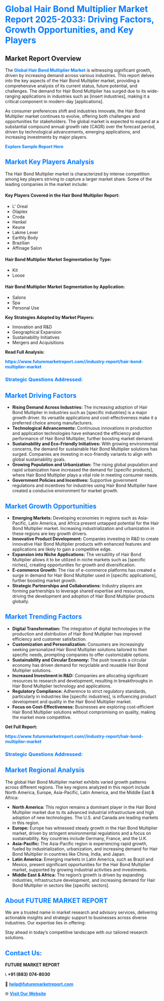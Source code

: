 <h1 style="color: #007BFF;">Global Hair Bond Multiplier Market Report 2025-2033: Driving Factors, Growth Opportunities, and Key Players</h1>

<section id="overview">
<h2>Market Report Overview</h2>
<p>The <a href="https://www.futuremarketreport.com//industry-report/hair-bond-multiplier-market" style="color: #007BFF; text-decoration: none;"><strong>Global Hair Bond Multiplier Market</strong></a> is witnessing significant growth, driven by increasing demand across various industries. This report delves into the key aspects of the Hair Bond Multiplier market, providing a comprehensive analysis of its current status, future potential, and challenges. The demand for Hair Bond Multiplier has surged due to its wide-ranging applications in industries such as [insert industries], making it a critical component in modern-day [applications].</p>
<p>As consumer preferences shift and industries innovate, the Hair Bond Multiplier market continues to evolve, offering both challenges and opportunities for stakeholders. The global market is expected to expand at a substantial compound annual growth rate (CAGR) over the forecast period, driven by technological advancements, emerging applications, and increasing investments by major players.</p>
</section>

<section id="overview">
<p><a href="https://www.futuremarketreport.com//request-sample/reportId=54372" style="color: #007BFF; text-decoration: none;"><strong>Explore Sample Report Here</strong></a></p>
</section>

<section id="key-players">
<h2 style="color: #007BFF;">Market Key Players Analysis</h2>
<p>The Hair Bond Multiplier market is characterized by intense competition among key players striving to capture a larger market share. Some of the leading companies in the market include:</p>
<h4>Key Players Covered in the Hair Bond Multiplier Report:</h4>
<ul><li>L&#039; Oreal</li><li>Olaplex</li><li>Croda</li><li>Henkel</li><li>Keune</li><li>Lakme Lever</li><li>Earthly Body</li><li>Brazilian</li><li>Affinage Salon</li></ul>
<h4>Hair Bond Multiplier Market Segmentation by Type:</h4>
<ul><li>Kit</li><li>Loose</li></ul>

<h4>Hair Bond Multiplier Market Segmentation by Application:</h4>
<ul><li>Salons</li><li>Spa</li><li>Personal Use</li></ul>
<p><strong>Key Strategies Adopted by Market Players:</strong></p>
<ul>
<li>Innovation and R&D</li>
<li>Geographical Expansion</li>
<li>Sustainability Initiatives</li>
<li>Mergers and Acquisitions</li>
</ul>
</section>

<section>
<p><strong>Read Full Analysis: </strong></p><a href="https://www.futuremarketreport.com//industry-report/hair-bond-multiplier-market" style="color: #007BFF; text-decoration: none;"><strong>https://www.futuremarketreport.com//industry-report/hair-bond-multiplier-market</strong></a>
<h3 style="color: #007BFF;">Strategic Questions Addressed:</h3>
</section>

<section id="driving-factors">
<h2 style="color: #007BFF;">Market Driving Factors</h2>
<ul>
<li><strong>Rising Demand Across Industries:</strong> The increasing adoption of Hair Bond Multiplier in industries such as [specific industries] is a major growth driver. Its versatile applications and cost-effectiveness make it a preferred choice among manufacturers.</li>
<li><strong>Technological Advancements:</strong> Continuous innovations in production and application technologies have enhanced the efficiency and performance of Hair Bond Multiplier, further boosting market demand.</li>
<li><strong>Sustainability and Eco-Friendly Initiatives:</strong> With growing environmental concerns, the demand for sustainable Hair Bond Multiplier solutions has surged. Companies are investing in eco-friendly variants to align with global sustainability goals.</li>
<li><strong>Growing Population and Urbanization:</strong> The rising global population and rapid urbanization have increased the demand for [specific products], where Hair Bond Multiplier plays a vital role in meeting consumer needs.</li>
<li><strong>Government Policies and Incentives:</strong> Supportive government regulations and incentives for industries using Hair Bond Multiplier have created a conducive environment for market growth.</li>
</ul>
</section>

<section id="growth-opportunities">
<h2 style="color: #007BFF;">Market Growth Opportunities</h2>
<ul>
<li><strong>Emerging Markets:</strong> Developing economies in regions such as Asia-Pacific, Latin America, and Africa present untapped potential for the Hair Bond Multiplier market. Increasing industrialization and urbanization in these regions are key growth drivers.</li>
<li><strong>Innovative Product Development:</strong> Companies investing in R&D to create innovative Hair Bond Multiplier products with enhanced features and applications are likely to gain a competitive edge.</li>
<li><strong>Expansion into Niche Applications:</strong> The versatility of Hair Bond Multiplier allows it to be utilized in niche markets such as [specific niches], creating opportunities for growth and diversification.</li>
<li><strong>E-commerce Growth:</strong> The rise of e-commerce platforms has created a surge in demand for Hair Bond Multiplier used in [specific applications], further boosting market growth.</li>
<li><strong>Strategic Partnerships and Collaborations:</strong> Industry players are forming partnerships to leverage shared expertise and resources, driving the development and adoption of Hair Bond Multiplier products globally.</li>
</ul>
</section>

<section id="trending-factors">
<h2 style="color: #007BFF;">Market Trending Factors</h2>
<ul>
<li><strong>Digital Transformation:</strong> The integration of digital technologies in the production and distribution of Hair Bond Multiplier has improved efficiency and customer satisfaction.</li>
<li><strong>Customization and Personalization:</strong> Consumers are increasingly seeking personalized Hair Bond Multiplier solutions tailored to their specific needs, prompting companies to offer customizable options.</li>
<li><strong>Sustainability and Circular Economy:</strong> The push towards a circular economy has driven demand for recyclable and reusable Hair Bond Multiplier solutions.</li>
<li><strong>Increased Investment in R&D:</strong> Companies are allocating significant resources to research and development, resulting in breakthroughs in Hair Bond Multiplier technology and applications.</li>
<li><strong>Regulatory Compliance:</strong> Adherence to strict regulatory standards, particularly in industries like [specific industries], is influencing product development and quality in the Hair Bond Multiplier market.</li>
<li><strong>Focus on Cost-Effectiveness:</strong> Businesses are exploring cost-efficient Hair Bond Multiplier solutions without compromising on quality, making the market more competitive.</li>
</ul>
</section>

<section>
<p><strong>Get Full Report: </strong></p><a href="https://www.futuremarketreport.com//industry-report/hair-bond-multiplier-market" style="color: #007BFF; text-decoration: none;"><strong>https://www.futuremarketreport.com//industry-report/hair-bond-multiplier-market</strong></a>
<h3 style="color: #007BFF;">Strategic Questions Addressed:</h3>
</section>


<section id="regional-analysis">
<h2 style="color: #007BFF;">Market Regional Analysis</h2>
<p>The global Hair Bond Multiplier market exhibits varied growth patterns across different regions. The key regions analyzed in this report include North America, Europe, Asia-Pacific, Latin America, and the Middle East & Africa:</p>
<ul>
<li><strong>North America:</strong> This region remains a dominant player in the Hair Bond Multiplier market due to its advanced industrial infrastructure and high adoption of new technologies. The U.S. and Canada are leading markets in this region.</li>
<li><strong>Europe:</strong> Europe has witnessed steady growth in the Hair Bond Multiplier market, driven by stringent environmental regulations and a focus on sustainability. Key countries include Germany, France, and the U.K.</li>
<li><strong>Asia-Pacific:</strong> The Asia-Pacific region is experiencing rapid growth, fueled by industrialization, urbanization, and increasing demand for Hair Bond Multiplier in countries like China, India, and Japan.</li>
<li><strong>Latin America:</strong> Emerging markets in Latin America, such as Brazil and Mexico, present significant opportunities for the Hair Bond Multiplier market, supported by growing industrial activities and investments.</li>
<li><strong>Middle East & Africa:</strong> The region’s growth is driven by expanding industries, infrastructure development, and increasing demand for Hair Bond Multiplier in sectors like [specific sectors].</li>
</ul>
</section>

<footer>
<h2 style="color: #007BFF;">About FUTURE MARKET REPORT</h2>
<p>We are a trusted name in market research and advisory services, delivering actionable insights and strategic support to businesses across diverse industries. Our expertise lies in offering:</p>

<p>Stay ahead in today’s competitive landscape with our tailored research solutions.</p>

<h2 style="color: #007BFF;">Contact Us:</h2>
<p><strong>FUTURE MARKET REPORT</strong></p>
<p>📞 <strong>+91 (883) 074-8030</strong></p>
<p>📧 <strong><a href="mailto:help@futuremarketreport.com" style="color: #007BFF;">help@futuremarketreport.com</a></strong></p>
<p>🌐 <strong><a href="https://www.futuremarketreport.com/" style="color: #007BFF;">Visit Our Website</a></strong></p>
</footer>